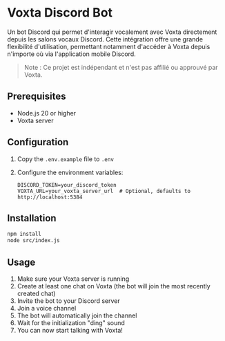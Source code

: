 # Voxta Discord Bot

Un bot Discord qui permet d'interagir vocalement avec Voxta directement depuis les salons vocaux Discord. Cette intégration offre une grande flexibilité d'utilisation, permettant notamment d'accéder à Voxta depuis n'importe où via l'application mobile Discord.

> Note : Ce projet est indépendant et n'est pas affilié ou approuvé par Voxta.

## Prerequisites

- Node.js 20 or higher
- Voxta server

## Configuration

1. Copy the `.env.example` file to `.env`
2. Configure the environment variables:

   ```
   DISCORD_TOKEN=your_discord_token
   VOXTA_URL=your_voxta_server_url  # Optional, defaults to http://localhost:5384
   ```

## Installation

```bash
npm install
node src/index.js
```

## Usage

1. Make sure your Voxta server is running
2. Create at least one chat on Voxta (the bot will join the most recently created chat)
3. Invite the bot to your Discord server
2. Join a voice channel
3. The bot will automatically join the channel
4. Wait for the initialization "ding" sound
5. You can now start talking with Voxta!
